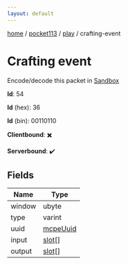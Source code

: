 ```yaml
---
layout: default
---
```


[home](/)  /  [pocket113](/protocol/pocket113)  /  [play](/protocol/pocket113/play)  /  crafting-event

# Crafting event

Encode/decode this packet in [Sandbox](../../../sandbox/pocket113#Play.CraftingEvent)

**Id**: 54

**Id** (hex): 36

**Id** (bin): 00110110

**Clientbound**: ✖️

**Serverbound**: ✔️

## Fields

Name | Type
---|---
window | ubyte
type | varint
uuid | [mcpeUuid](/protocol/pocket113/types/mcpe-uuid)
input | [slot](/protocol/pocket113/types/slot)[]
output | [slot](/protocol/pocket113/types/slot)[]
